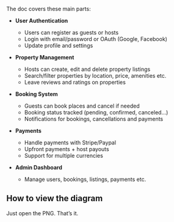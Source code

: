 
The doc covers these main parts:

- **User Authentication**
  - Users can register as guests or hosts
  - Login with email/password or OAuth (Google, Facebook)
  - Update profile and settings

- **Property Management**
  - Hosts can create, edit and delete property listings
  - Search/filter properties by location, price, amenities etc.
  - Leave reviews and ratings on properties

- **Booking System**
  - Guests can book places and cancel if needed
  - Booking status tracked (pending, confirmed, canceled…)
  - Notifications for bookings, cancellations and payments

- **Payments**
  - Handle payments with Stripe/Paypal
  - Upfront payments + host payouts
  - Support for multiple currencies

- **Admin Dashboard**
  - Manage users, bookings, listings, payments etc.

## How to view the diagram

Just open the PNG. That’s it.
